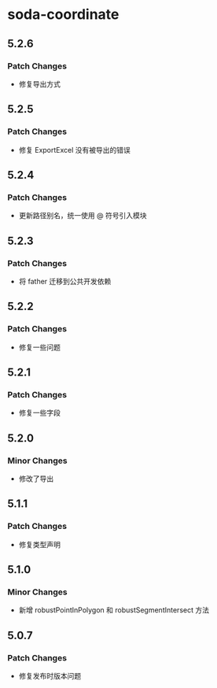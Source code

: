 # soda-coordinate

## 5.2.6

### Patch Changes

- 修复导出方式

## 5.2.5

### Patch Changes

- 修复 ExportExcel 没有被导出的错误

## 5.2.4

### Patch Changes

- 更新路径别名，统一使用 @ 符号引入模块

## 5.2.3

### Patch Changes

- 将 father 迁移到公共开发依赖

## 5.2.2

### Patch Changes

- 修复一些问题

## 5.2.1

### Patch Changes

- 修复一些字段

## 5.2.0

### Minor Changes

- 修改了导出

## 5.1.1

### Patch Changes

- 修复类型声明

## 5.1.0

### Minor Changes

- 新增 robustPointInPolygon 和 robustSegmentIntersect 方法

## 5.0.7

### Patch Changes

- 修复发布时版本问题
